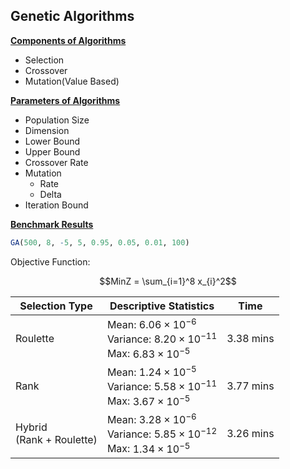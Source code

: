 <h2>Genetic Algorithms</h2>

<u>**Components of Algorithms**</u>

+ Selection
+ Crossover
+ Mutation(Value Based)

<u>**Parameters of Algorithms**</u>

+ Population Size
+ Dimension
+ Lower Bound
+ Upper Bound
+ Crossover Rate
+ Mutation
    + Rate
    + Delta
+ Iteration Bound

<u>**Benchmark Results**</u>

```r
GA(500, 8, -5, 5, 0.95, 0.05, 0.01, 100)
```

Objective Function:

$$MinZ = \sum_{i=1}^8 x_{i}^2$$

| Selection Type | Descriptive Statistics | Time |
| --- | --- | --- |
| Roulette | Mean: $6.06\times{10}^{-6}$ <br> Variance: $8.20\times{10}^{-11}$ <br> Max: $6.83\times{10}^{-5}$ | $3.38$ mins
| Rank  | Mean: $1.24\times{10}^{-5}$ <br> Variance: $5.58\times{10}^{-11}$ <br> Max: $3.67\times{10}^{-5}$ | $3.77$ mins
| Hybrid <br> (Rank + Roulette)  | Mean: $3.28\times{10}^{-6}$ <br> Variance: $5.85\times{10}^{-12}$ <br> Max: $1.34\times{10}^{-5}$ | $3.26$ mins
